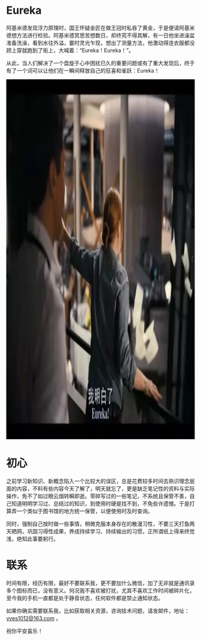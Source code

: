 # Eureka

阿基米德发现浮力原理时，国王怀疑金匠在做王冠时私吞了黄金，于是便请阿基米德想方法进行检验。阿基米德冥思苦想数日，却终究不得其解，有一日他坐进澡盆准备洗澡，看到水往外溢，霎时灵光乍现，想出了测量方法，他激动得连衣服都没顾上穿就跑到了街上，大喊着：“Eureka！Eureka！”。

从此，当人们解决了一个盘旋于心中困扰已久的重要问题或有了重大发现后，终于有了一个词可以让他们在一瞬间释放自己的狂喜和雀跃：Eureka！

<div align=center>
	<img width = '1280' height ='960' src ="./assets/Eureka.jpg" alt="Eureka"/>
</div>

# 初心
之前学习新知识、新概念陷入一个比较大的误区，总是花费较多时间去熟识理念层面的内容，不料有些内容今天了解了，明天就忘了，更是缺乏笔记性的资料与实际操作，免不了如过眼云烟转瞬即逝。零碎写过的一些笔记，不系统且保管不善，自己知道明明学习过、总结过的知识，到使用时硬是找不到，不免些许遗憾。于是打算弄一个类似于图书馆的地方统一保管，以便使用时及时查询。

同时，强制自己按时做一些事情，稍微克服本身存在的散漫习性，不要三天打鱼两天晒网，巩固习得性成果，养成持续学习、持续输出的习惯，正所谓纸上得来终觉浅，绝知此事要躬行。

# 联系
时间有限，经历有限，最好不要联系我，更不要加什么微信，加了无非就是通讯录多个图标而已，没有意义。何况我不喜欢被打扰，尤其不喜欢工作时间被碎片化，至今我的手机一直都是处于静音状态，任何软件都是禁止通知状态。

如果你确实需要联系我，比如获取相关资源，咨询技术问题，请发邮件，地址：yves1012@163.com 。

祝你平安喜乐！
